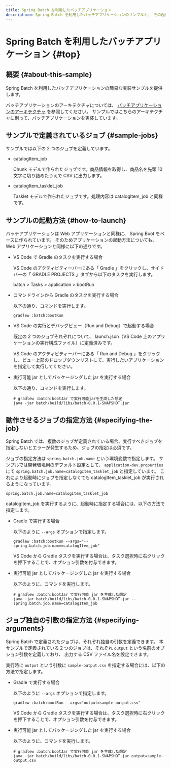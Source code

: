 ```yaml
---
title: Spring Batch を利用したバッチアプリケーション
description: Spring Batch を利用したバッチアプリケーションのサンプルと、 その起動方法を解説します。
---
```


# Spring Batch を利用したバッチアプリケーション {#top}

## 概要 {#about-this-sample}

Spring Batch を利用したバッチアプリケーションの簡易な実装サンプルを提供します。

バッチアプリケーションのアーキテクチャについては、
[バッチアプリケーションのアーキテクチャ](../../app-architecture/batch-application/batch-application-architecture.md) を参照してください。
サンプルではこちらのアーキテクチャに則って、バッチアプリケーションを実装しています。

## サンプルで定義されているジョブ {#sample-jobs}

サンプルでは以下の 2 つのジョブを定義しています。

- catalogItem_job
  
    Chunk モデルで作られたジョブです。商品情報を取得し、商品名を先頭 10 文字に切り詰めたうえで CSV に出力します。

- catalogItem_tasklet_job
  
    Tasklet モデルで作られたジョブです。処理内容は catalogItem_job と同様です。

## サンプルの起動方法 {#how-to-launch}

バッチアプリケーションは Web アプリケーションと同様に、 Spring Boot をベースに作られています。
そのためアプリケーションの起動方法についても、 Web アプリケーションと同様に以下の通りです。

- VS Code で Gradle のタスクを実行する場合

    VS Code のアクティビティーバーにある「 Gradle 」をクリックし、サイドバーの「 GRADLE PROJECTS 」タブから以下のタスクを実行します。

    batch > Tasks > application > bootRun

- コマンドラインから Gradle のタスクを実行する場合

    以下の通り、コマンドを実行します。

    ```shell title="コマンドラインでの Gradle の起動"
    gradlew :batch:bootRun
    ```

- VS Code の実行とデバッグビュー（Run and Debug）で起動する場合

    既定の 2 つのジョブそれぞれについて、 launch.json（VS Code 上のアプリケーションの実行構成ファイル）に定義済みです。

    VS Code のアクティビティーバーにある「 Run and Debug 」をクリックし、ビュー上部のドロップダウンリストにて、実行したいアプリケーションを指定して実行してください。

- 実行可能 jar としてパッケージングした jar を実行する場合

    以下の通り、コマンドを実行します。
  
    ```shell title="実行可能 jar の起動"
    # gradlew :batch:bootJar で実行可能jarを生成した想定
    java -jar batch/build/libs/batch-0.0.1-SNAPSHOT.jar
    ```

## 動作させるジョブの指定方法 {#specifying-the-job}

Spring Batch では、複数のジョブが定義されている場合、実行すべきジョブを指定しないとエラーが発生するため、ジョブの指定は必須です。

ジョブの指定方法は `spring.batch.job.name` という環境変数で指定します。
サンプルでは開発環境用のデフォルト設定として、 `application-dev.properties` にて
`spring.batch.job.name=catalogItem_tasklet_job` と指定しています。
これにより起動時にジョブを指定しなくても catalogItem_tasklet_job が実行されるようになっています。

```properties title="application-dev.properties でのジョブ指定"
spring.batch.job.name=catalogItem_tasklet_job
```

catalogItem_job を実行するように、起動時に指定する場合には、以下の方法で指定します。

- Gradle で実行する場合

    以下のように `--args` オプションで指定します。

    ```shell title="コマンドラインでの Gradle の起動（ジョブ指定）"
    gradlew :batch:bootRun --args="--spring.batch.job.name=catalogItem_job"
    ```

    VS Code から Gradle タスクを実行する場合は、タスク選択時に右クリックを押下することで、オプション引数を付与できます。

- 実行可能 jar としてパッケージングした jar を実行する場合

    以下のように、コマンドを実行します。

    ```shell title="実行可能 jar の起動（ジョブ指定）"
    # gradlew :batch:bootJar で実行可能 jar を生成した想定
    java -jar batch/build/libs/batch-0.0.1-SNAPSHOT.jar --spring.batch.job.name=catalogItem_job
    ```

## ジョブ独自の引数の指定方法 {#specifying-arguments}

Spring Batch で定義されたジョブは、それぞれ独自の引数を定義できます。
本サンプルで定義されている 2 つのジョブは、それぞれ `output` という名前のオプション引数を定義しており、
出力する CSV ファイル名を設定できます。

実行時に `output` という引数に `sample-output.csv` を指定する場合には、以下の方法で指定します。

- Gradle で実行する場合

    以下のように `--args` オプションで指定します。

    ```shell title="コマンドラインでの Gradle の起動（ジョブ引数指定）"
    gradlew :batch:bootRun --args="output=sample-output.csv"
    ```

    VS Code から Gradle タスクを実行する場合は、タスク選択時に右クリックを押下することで、オプション引数を付与できます。

- 実行可能 jar としてパッケージングした jar を実行する場合

    以下のように、コマンドを実行します。

    ```shell title="実行可能 jar の起動（ジョブ引数指定）"
    # gradlew :batch:bootJar で実行可能 jar を生成した想定
    java -jar batch/build/libs/batch-0.0.1-SNAPSHOT.jar output=sample-output.csv
    ```
